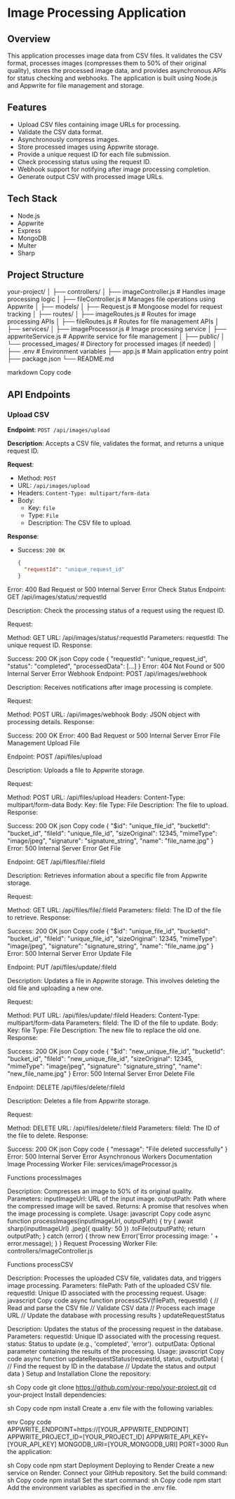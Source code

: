 # Image Processing Application

## Overview

This application processes image data from CSV files. It validates the CSV format, processes images (compresses them to 50% of their original quality), stores the processed image data, and provides asynchronous APIs for status checking and webhooks. The application is built using Node.js and Appwrite for file management and storage.

## Features

- Upload CSV files containing image URLs for processing.
- Validate the CSV data format.
- Asynchronously compress images.
- Store processed images using Appwrite storage.
- Provide a unique request ID for each file submission.
- Check processing status using the request ID.
- Webhook support for notifying after image processing completion.
- Generate output CSV with processed image URLs.

## Tech Stack

- Node.js
- Appwrite
- Express
- MongoDB
- Multer
- Sharp

## Project Structure

your-project/
│
├── controllers/
│ ├── imageController.js # Handles image processing logic
│ ├── fileController.js # Manages file operations using Appwrite
│
├── models/
│ ├── Request.js # Mongoose model for request tracking
│
├── routes/
│ ├── imageRoutes.js # Routes for image processing APIs
│ ├── fileRoutes.js # Routes for file management APIs
│
├── services/
│ ├── imageProcessor.js # Image processing service
│ ├── appwriteService.js # Appwrite service for file management
│
├── public/
│ └── processed_images/ # Directory for processed images (if needed)
│
├── .env # Environment variables
├── app.js # Main application entry point
├── package.json
└── README.md

markdown
Copy code

## API Endpoints

### Upload CSV

**Endpoint**: `POST /api/images/upload`

**Description**: Accepts a CSV file, validates the format, and returns a unique request ID.

**Request**:
- Method: `POST`
- URL: `/api/images/upload`
- Headers: `Content-Type: multipart/form-data`
- Body: 
  - Key: `file`
  - Type: `File`
  - Description: The CSV file to upload.

**Response**:
- Success: `200 OK`
  ```json
  {
    "requestId": "unique_request_id"
  }
Error: 400 Bad Request or 500 Internal Server Error
Check Status
Endpoint: GET /api/images/status/:requestId

Description: Check the processing status of a request using the request ID.

Request:

Method: GET
URL: /api/images/status/:requestId
Parameters:
requestId: The unique request ID.
Response:

Success: 200 OK
json
Copy code
{
  "requestId": "unique_request_id",
  "status": "completed",
  "processedData": [...]
}
Error: 404 Not Found or 500 Internal Server Error
Webhook
Endpoint: POST /api/images/webhook

Description: Receives notifications after image processing is complete.

Request:

Method: POST
URL: /api/images/webhook
Body: JSON object with processing details.
Response:

Success: 200 OK
Error: 400 Bad Request or 500 Internal Server Error
File Management
Upload File

Endpoint: POST /api/files/upload

Description: Uploads a file to Appwrite storage.

Request:

Method: POST
URL: /api/files/upload
Headers: Content-Type: multipart/form-data
Body:
Key: file
Type: File
Description: The file to upload.
Response:

Success: 200 OK
json
Copy code
{
  "$id": "unique_file_id",
  "bucketId": "bucket_id",
  "fileId": "unique_file_id",
  "sizeOriginal": 12345,
  "mimeType": "image/jpeg",
  "signature": "signature_string",
  "name": "file_name.jpg"
}
Error: 500 Internal Server Error
Get File

Endpoint: GET /api/files/file/:fileId

Description: Retrieves information about a specific file from Appwrite storage.

Request:

Method: GET
URL: /api/files/file/:fileId
Parameters:
fileId: The ID of the file to retrieve.
Response:

Success: 200 OK
json
Copy code
{
  "$id": "unique_file_id",
  "bucketId": "bucket_id",
  "fileId": "unique_file_id",
  "sizeOriginal": 12345,
  "mimeType": "image/jpeg",
  "signature": "signature_string",
  "name": "file_name.jpg"
}
Error: 500 Internal Server Error
Update File

Endpoint: PUT /api/files/update/:fileId

Description: Updates a file in Appwrite storage. This involves deleting the old file and uploading a new one.

Request:

Method: PUT
URL: /api/files/update/:fileId
Headers: Content-Type: multipart/form-data
Parameters:
fileId: The ID of the file to update.
Body:
Key: file
Type: File
Description: The new file to replace the old one.
Response:

Success: 200 OK
json
Copy code
{
  "$id": "new_unique_file_id",
  "bucketId": "bucket_id",
  "fileId": "new_unique_file_id",
  "sizeOriginal": 12345,
  "mimeType": "image/jpeg",
  "signature": "signature_string",
  "name": "new_file_name.jpg"
}
Error: 500 Internal Server Error
Delete File

Endpoint: DELETE /api/files/delete/:fileId

Description: Deletes a file from Appwrite storage.

Request:

Method: DELETE
URL: /api/files/delete/:fileId
Parameters:
fileId: The ID of the file to delete.
Response:

Success: 200 OK
json
Copy code
{
  "message": "File deleted successfully"
}
Error: 500 Internal Server Error
Asynchronous Workers Documentation
Image Processing Worker
File: services/imageProcessor.js

Functions
processImages

Description: Compresses an image to 50% of its original quality.
Parameters:
inputImageUrl: URL of the input image.
outputPath: Path where the compressed image will be saved.
Returns: A promise that resolves when the image processing is complete.
Usage:
javascript
Copy code
async function processImages(inputImageUrl, outputPath) {
  try {
    await sharp(inputImageUrl)
      .jpeg({ quality: 50 })
      .toFile(outputPath);
    return outputPath;
  } catch (error) {
    throw new Error('Error processing image: ' + error.message);
  }
}
Request Processing Worker
File: controllers/imageController.js

Functions
processCSV

Description: Processes the uploaded CSV file, validates data, and triggers image processing.
Parameters:
filePath: Path of the uploaded CSV file.
requestId: Unique ID associated with the processing request.
Usage:
javascript
Copy code
async function processCSV(filePath, requestId) {
  // Read and parse the CSV file
  // Validate CSV data
  // Process each image URL
  // Update the database with processing results
}
updateRequestStatus

Description: Updates the status of the processing request in the database.
Parameters:
requestId: Unique ID associated with the processing request.
status: Status to update (e.g., 'completed', 'error').
outputData: Optional parameter containing the results of the processing.
Usage:
javascript
Copy code
async function updateRequestStatus(requestId, status, outputData) {
  // Find the request by ID in the database
  // Update the status and output data
}
Setup and Installation
Clone the repository:

sh
Copy code
git clone https://github.com/your-repo/your-project.git
cd your-project
Install dependencies:

sh
Copy code
npm install
Create a .env file with the following variables:

env
Copy code
APPWRITE_ENDPOINT=https://[YOUR_APPWRITE_ENDPOINT]
APPWRITE_PROJECT_ID=[YOUR_PROJECT_ID]
APPWRITE_API_KEY=[YOUR_API_KEY]
MONGODB_URI=[YOUR_MONGODB_URI]
PORT=3000
Run the application:

sh
Copy code
npm start
Deployment
Deploying to Render
Create a new service on Render.
Connect your GitHub repository.
Set the build command:
sh
Copy code
npm install
Set the start command:
sh
Copy code
npm start
Add the environment variables as specified in the .env file.
